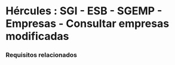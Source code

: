 # Hércules : SGI \- ESB \- SGEMP \- Empresas \- Consultar empresas modificadas



### Requisitos relacionados






